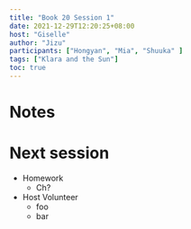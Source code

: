 ```yaml
---
title: "Book 20 Session 1"
date: 2021-12-29T12:20:25+08:00
host: "Giselle"
author: "Jizu"
participants: ["Hongyan", "Mia", "Shuuka" ]
tags: ["Klara and the Sun"]
toc: true
---
```


# Notes


# Next session

- Homework
  - Ch?
- Host Volunteer
  - foo
  - bar
